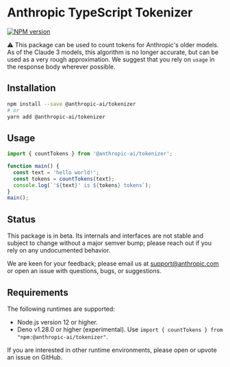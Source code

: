 # Anthropic TypeScript Tokenizer

[![NPM version](https://img.shields.io/npm/v/@anthropic-ai/tokenizer.svg)](https://npmjs.org/package/@anthropic-ai/tokenizer)

⚠️ This package can be used to count tokens for Anthropic's older models. As of the Claude 3 models, this algorithm is no longer accurate, but can be used as a very rough approximation. We suggest that you rely on `usage` in the response body wherever possible.

## Installation

```sh
npm install --save @anthropic-ai/tokenizer
# or
yarn add @anthropic-ai/tokenizer
```

## Usage

```js
import { countTokens } from '@anthropic-ai/tokenizer';

function main() {
  const text = 'hello world!';
  const tokens = countTokens(text);
  console.log(`'${text}' is ${tokens} tokens`);
}
main();
```

## Status

This package is in beta. Its internals and interfaces are not stable
and subject to change without a major semver bump;
please reach out if you rely on any undocumented behavior.

We are keen for your feedback; please email us at [support@anthropic.com](mailto:support@anthropic.com)
or open an issue with questions, bugs, or suggestions.

## Requirements

The following runtimes are supported:

- Node.js version 12 or higher.
- Deno v1.28.0 or higher (experimental).
  Use `import { countTokens } from "npm:@anthropic-ai/tokenizer"`.

If you are interested in other runtime environments, please open or upvote an issue on GitHub.
